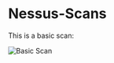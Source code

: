 # Nessus-Scans
This is a basic scan:

![Basic Scan](https://github.com/Larry-Wilkes-CyberCloud/Nessus-Scans/assets/93053015/aaa48b81-ac97-44fc-9e6d-a6123a0f4361)
